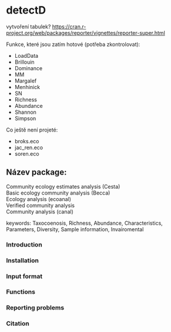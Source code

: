 # detectD
vytvoření tabulek?
https://cran.r-project.org/web/packages/reporter/vignettes/reporter-super.html 

Funkce, které jsou zatím hotové (potřeba zkontrolovat): 
  * LoadData
  * Brillouin
  * Dominance
  * MM
  * Margalef
  * Menhinick
  * SN
  * Richness
  * Abundance
  * Shannon
  * Simpson
  
Co ještě není projeté: 
  * broks.eco
  * jac_ren.eco
  * soren.eco


## Název package:
Community ecology estimates analysis (Cesta)\
Basic ecology community analysis (Becca)\
Ecology analysis (ecoanal)\
Verified community analysis\
Community analysis (canal)

keywords: Taxocoenosis, Richness, Abundance, Characteristics, Parameters, Diversity, Sample information, Invairomental

### Introduction

### Installation

### Input format

### Functions

### Reporting problems

### Citation
